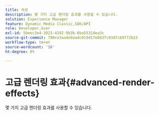 ```yaml
---
title: 속성
description: 몇 가지 고급 렌더링 효과를 사용할 수 있습니다.
solution: Experience Manager
feature: Dynamic Media Classic,SDK/API
role: Developer,User
exl-id: 5beec3e4-3923-4192-9b3b-6ba55314ea3c
source-git-commit: 790ce3aa4e9aadc019d17e663fc93d7c69772b23
workflow-type: tm+mt
source-wordcount: '16'
ht-degree: 0%

---
```


# 고급 렌더링 효과{#advanced-render-effects}

몇 가지 고급 렌더링 효과를 사용할 수 있습니다.
